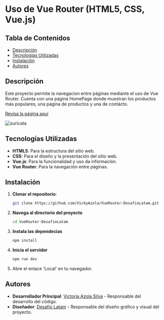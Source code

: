 # Uso de Vue Router (HTML5, CSS, Vue.js)

## Tabla de Contenidos

- [Descripción](#descripción)
- [Tecnologías Utilizadas](#tecnologías-utilizadas)
- [Instalación](#instalación)
- [Autores](#autores)

## Descripción

Este proyecto permite la navegacion entre páginas mediante el uso de Vue Router. Cuenta con una página HomePage donde muestran los productos más populares, una página de productos y una de contácto. 

[Revisa la página aquí](https://vuerouter-desafiolatam.netlify.app/)

![suricata](https://github.com/user-attachments/assets/2ffb1f37-c184-42c3-ac76-6b6bf245be04)

## Tecnologías Utilizadas

- **HTML5**: Para la estructura del sitio web.
- **CSS**: Para el diseño y la presentación del sitio web.
- **Vue.js**: Para la funcionalidad y uso da información.
- **Vue Router**: Para la navegación entre páginas.

## Instalación

1. **Clonar el repositorio**:
    ```bash
    git clone https://github.com/VickyAzola/VueRouter-DesafioLatam.git
    ```
2. **Navega al directorio del proyecto**
    ```bash
    cd VueRouter-DesafioLatam
    ```
3. **Instala las dependecias**
    ```bash
    npm install
    ```
4. **Inicia el servidor**
    ```bash
    npm run dev
    ```
5. Abre el enlace 'Local' en tu navegador.
   
## Autores

- **Desarrollador Principal**: [Victoria Azola Silva](https://github.com/VickyAzola) - Responsable del desarrollo del código.
- **Diseñador**: [Desafío Latam](https://desafiolatam.com/admision/?utm_term=desafio%20latam&utm_campaign=Brand&utm_source=adwords&utm_medium=ppc&hsa_acc=1239562006&hsa_cam=16998643182&hsa_grp=136655824715&hsa_ad=596057942540&hsa_src=g&hsa_tgt=kwd-340546658839&hsa_kw=desafio%20latam&hsa_mt=b&hsa_net=adwords&hsa_ver=3&gad_source=1&gclid=CjwKCAjwvvmzBhA2EiwAtHVrbzEJGJPqUuTuFDuNIFtSh4eKqGXcLXmCO9u12vwlU553fGXV93Q5zxoCGmEQAvD_BwE) - Responsable del diseño gráfico y visual del proyecto.
